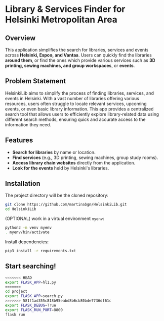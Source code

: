 # Library & Services Finder for Helsinki Metropolitan Area

## Overview
This application simplifies the search for libraries, services and events across **Helsinki, Espoo, and Vantaa**. Users can quickly find the libraries **around them**, or find the ones which provide various services such as **3D printing, sewing machines, and group workspaces**, or **events**.

## Problem Statement
HelsinkiLib aims to simplify the process of finding libraries, services, and events in Helsinki. With a vast number of libraries offering various resources, users often struggle to locate relevant services, upcoming events, or even basic library information. This app provides a centralized search tool that allows users to efficiently explore library-related data using different search methods, ensuring quick and accurate access to the information they need. 

## Features
- **Search for libraries** by name or location.
- **Find services** (e.g., 3D printing, sewing machines, group study rooms).
- **Access library chain websites** directly from the application.
- **Look for the events** held by Helsinki's libraries.

## Installation
The project directory will be the cloned repository:
```bash
git clone https://github.com/martinabgn/HelsinkiLib.git
cd HelsinkiLib
```
(OPTIONAL) work in a virtual environment `myenv`:
```bash
python3 -m venv myenv
. myenv/bin/activate
```
Install dependencies:
```bash
pip3 install -r requirements.txt
```

## Start searching!
```bash
<<<<<<< HEAD
export FLASK_APP=hl1.py
=======
cd project
export FLASK_APP=search.py
>>>>>>> 581f1ad355c818b95eabd8b6cb80bde7736df61c
export FLASK_DEBUG=True
export FLASK_RUN_PORT=8800
flask run
```
